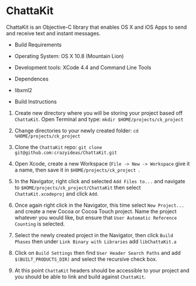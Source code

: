 ChattaKit
=========

ChattaKit is an Objective-C library that enables OS X and iOS Apps to send and receive text and instant messages.


* Build Requirements

 * Operating System: OS X 10.8 (Mountain Lion)
 * Development tools: XCode 4.4 and Command Line Tools

* Dependences

 * libxml2

* Build Instructions 

 1. Create new directory where you will be storing your project based off `ChattaKit`. Open Terminal and type: `mkdir $HOME/projects/ck_project`

 1. Change directories to your newly created folder: `cd %HOME/projects/ck_project `

 1. Clone the `ChattaKit` repo: `git clone git@github.com:crazyideas/ChattaKit.git`

 1. Open Xcode, create a new Workspace (`File -> New -> Workspace` give it a name, then save it in `$HOME/projects/ck_project `.

 1. In the Navigator, right click and selected `Add Files to...` and navigate to `$HOME/projects/ck_project/ChattaKit` then select `ChattaKit.xcodeproj` and click `Add`.

 1. Once again right click in the Navigator, this time select `New Project...` and create a new Cocoa or Cocoa Touch project. Name the project whatever you would like, but ensure that `User Automatic Reference Counting` is selected.

 1. Select the newly created project in the Navigator, then click `Build Phases` then under `Link Binary with Libraries` add `libChattaKit.a`

 1. Click on `Build Settings` then find `User Header Search Paths` and add `$(BUILT_PRODUCTS_DIR)` and select the recursive check box.

 1. At this point `ChattaKit` headers should be accessible to your project and you should be able to link and build against `ChattaKit`.
